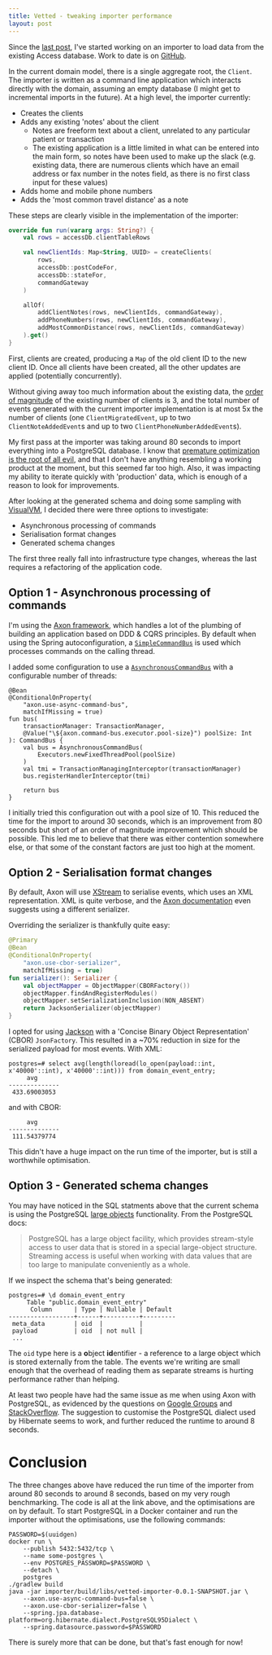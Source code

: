```yaml
---
title: Vetted - tweaking importer performance
layout: post
---
```


Since the [last post](/2018/01/vetted-importing-data/), I've started working on
an importer to load data from the existing Access database. Work to date is on
[GitHub](https://github.com/mdjnewman/vetted/tree/f1253732f1c2e582fd6412a45aa75a133fa8bb78).

In the current domain model, there is a single aggregate root, the `Client`.
The importer is written as a command line application which interacts directly
with the domain, assuming an empty database (I might get to incremental imports
in the future). At a high level, the importer currently:

* Creates the clients
* Adds any existing 'notes' about the client
    * Notes are freeform text about a client, unrelated to any particular patient or
      transaction
    * The existing application is a little limited in what can be entered into
      the main form, so notes have been used to make up the slack (e.g.
      existing data, there are numerous clients which have an email address or fax
      number in the notes field, as there is no first class input for these values)
* Adds home and mobile phone numbers
* Adds the 'most common travel distance' as a note

These steps are clearly visible in the implementation of the importer:

```kotlin
override fun run(vararg args: String?) {
    val rows = accessDb.clientTableRows

    val newClientIds: Map<String, UUID> = createClients(
        rows,
        accessDb::postCodeFor,
        accessDb::stateFor,
        commandGateway
    )

    allOf(
        addClientNotes(rows, newClientIds, commandGateway),
        addPhoneNumbers(rows, newClientIds, commandGateway),
        addMostCommonDistance(rows, newClientIds, commandGateway)
    ).get()
}
```

First, clients are created, producing a `Map` of the old client ID to the new
client ID. Once all clients have been created, all the other updates are
applied (potentially concurrently).

Without giving away too much information about the existing data, the [order of
magnitude][o-of-m] of the existing number of clients is 3, and the total number
of events generated with the current importer implementation is at most 5x the
number of clients (one `ClientMigratedEvent`, up to two `ClientNoteAddedEvent`s
and up to two `ClientPhoneNumberAddedEvent`s).

My first pass at the importer was taking around 80 seconds to import everything
into a PostgreSQL database. I know that [premature optimization is the root of
all evil][prem-optimisation], and that I don't have anything resembling a
working product at the moment, but this seemed far too high. Also, it was
impacting my ability to iterate quickly with 'production' data, which is enough
of a reason to look for improvements.

After looking at the generated schema and doing some sampling with
[VisualVM][visualvm], I decided there were three options to investigate:

* Asynchronous processing of commands
* Serialisation format changes
* Generated schema changes

The first three really fall into infrastructure type changes, whereas the last
requires a refactoring of the application code.

## Option 1 - Asynchronous processing of commands

I'm using the [Axon framework][axon], which handles a lot of the plumbing of
building an application based on DDD & CQRS principles. By default when using
the Spring autoconfiguration, a [`SimpleCommandBus`][simplecommandbus] is used
which processes commands on the calling thread.

I added some configuration to use a [`AsynchronousCommandBus`][asynchronouscommandbus]
with a configurable number of threads:

```
@Bean
@ConditionalOnProperty(
    "axon.use-async-command-bus",
    matchIfMissing = true)
fun bus(
    transactionManager: TransactionManager,
    @Value("\${axon.command-bus.executor.pool-size}") poolSize: Int
): CommandBus {
    val bus = AsynchronousCommandBus(
        Executors.newFixedThreadPool(poolSize)
    )
    val tmi = TransactionManagingInterceptor(transactionManager)
    bus.registerHandlerInterceptor(tmi)

    return bus
}
```

I initially tried this configuration out with a pool size of 10. This reduced
the time for the import to around 30 seconds, which is an improvement from 80
seconds but short of an order of magnitude improvement which should be
possible. This led me to believe that there was either contention somewhere
else, or that some of the constant factors are just too high at the moment.

## Option 2 - Serialisation format changes

By default, Axon will use [XStream](https://x-stream.github.io/) to serialise
events, which uses an XML representation. XML is quite verbose, and the [Axon
documentation][different-serializer-for-events] even suggests using a different
serializer.

Overriding the serializer is thankfully quite easy:

```kotlin
@Primary
@Bean
@ConditionalOnProperty(
    "axon.use-cbor-serializer",
    matchIfMissing = true)
fun serializer(): Serializer {
    val objectMapper = ObjectMapper(CBORFactory())
    objectMapper.findAndRegisterModules()
    objectMapper.setSerializationInclusion(NON_ABSENT)
    return JacksonSerializer(objectMapper)
}
```

I opted for using [Jackson][jackson] with a 'Concise Binary Object
Representation' (CBOR) `JsonFactory`. This resulted in a ~70% reduction in size
for the serialized payload for most events. With XML:

```
postgres=# select avg(length(loread(lo_open(payload::int, x'40000'::int), x'40000'::int))) from domain_event_entry;
     avg
--------------
 433.69003053
```

and with CBOR:

```
     avg
--------------
 111.54379774
```

This didn't have a huge impact on the run time of the importer, but is still a
worthwhile optimisation.

## Option 3 - Generated schema changes

You may have noticed in the SQL statments above that the current schema is
using the PostgreSQL [large objects][psql-lo] functionality. From the
PostgreSQL docs:

> PostgreSQL has a large object facility, which provides stream-style access
> to user data that is stored in a special large-object structure. Streaming
> access is useful when working with data values that are too large to
> manipulate conveniently as a whole.

If we inspect the schema that's being generated:

```
postgres=# \d domain_event_entry
     Table "public.domain_event_entry"
      Column      | Type | Nullable | Default
------------------+------+----------+---------
 meta_data        | oid  |          |
 payload          | oid  | not null |
 ...
```

The `oid` type here is a **o**bject **id**entifier - a reference to a large
object which is stored externally from the table. The events we're writing are
small enough that the overhead of reading them as separate streams is hurting
performance rather than helping.

At least two people have had the same issue as me when using Axon with
PostgreSQL, as evidenced by the questions on [Google
Groups][postgres-plus-axon] and [StackOverflow][jpa-lob-issue]. The suggestion
to customise the PostgreSQL dialect used by Hibernate seems to work, and
further reduced the runtime to around 8 seconds.

# Conclusion

The three changes above have reduced the run time of the importer from around
80 seconds to around 8 seconds, based on my very rough benchmarking. The code
is all at the link above, and the optimisations are on by default. To start
PostgreSQL in a Docker container and run the importer without the
optimisations, use the following commands:

```
PASSWORD=$(uuidgen)
docker run \
    --publish 5432:5432/tcp \
    --name some-postgres \
    --env POSTGRES_PASSWORD=$PASSWORD \
    --detach \
    postgres
./gradlew build
java -jar importer/build/libs/vetted-importer-0.0.1-SNAPSHOT.jar \
    --axon.use-async-command-bus=false \
    --axon.use-cbor-serializer=false \
    --spring.jpa.database-platform=org.hibernate.dialect.PostgreSQL95Dialect \
    --spring.datasource.password=$PASSWORD
```

There is surely more that can be done, but that's fast enough for now!

[o-of-m]: https://en.wikipedia.org/wiki/Order_of_magnitude
[prem-optimisation]: http://wiki.c2.com/?PrematureOptimization
[visualvm]: https://visualvm.github.io/
[axon]: http://www.axonframework.org/
[simplecommandbus]: https://github.com/AxonFramework/AxonFramework/blob/master/core/src/main/java/org/axonframework/commandhandling/SimpleCommandBus.java
[asynchronouscommandbus]: https://github.com/AxonFramework/AxonFramework/blob/master/core/src/main/java/org/axonframework/commandhandling/AsynchronousCommandBus.java
[different-serializer-for-events]: https://docs.axonframework.org/part4/performance-tuning.html#different-serializer-for-events
[jackson]: https://github.com/FasterXML/jackson

[psql-lo]: https://www.postgresql.org/docs/10/static/largeobjects.html
[axon-postgresql-without-toast]: https://blog.trifork.com/2017/10/09/axon-postgresql-without-toast/
[postgres-plus-axon]: https://groups.google.com/forum/#!msg/axonframework/PfzLa3hBR0Y/nsie2H8kPP8J
[jpa-lob-issue]: https://github.com/AxonFramework/AxonFramework/issues/445
